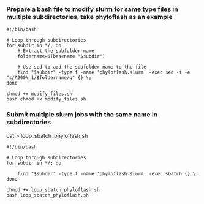 ### Prepare a bash file to modify slurm for same type files in multiple subdirectories, take phyloflash as an example
```
#!/bin/bash

# Loop through subdirectories
for subdir in */; do
    # Extract the subfolder name
    foldername=$(basename "$subdir")

    # Use sed to add the subfolder name to the file
    find "$subdir" -type f -name 'phyloflash.slurm' -exec sed -i -e "s/A200N_1/$foldername/g" {} \;
done
```

```
chmod +x modify_files.sh
bash chmod +x modify_files.sh
```
### Submit multiple slurm jobs with the same name in subdirectories
cat > loop_sbatch_phyloflash.sh
```
#!/bin/bash

# Loop through subdirectories
for subdir in */; do

    find "$subdir" -type f -name 'phyloflash.slurm' -exec sbatch {} \;
done
```
```
chmod +x loop_sbatch_phyloflash.sh
bash loop_sbatch_phyloflash.sh
```
